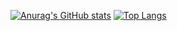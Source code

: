 [![Anurag's GitHub stats](https://github-readme-stats.vercel.app/api?username=lafsdev)](https://github.com/anuraghazra/github-readme-stats)
[![Top Langs](https://github-readme-stats.vercel.app/api/top-langs/?username=lafsdev&layout=compact)](https://github.com/anuraghazra/github-readme-stats)
